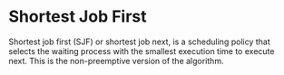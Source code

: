 # Shortest Job First
Shortest job first (SJF) or shortest job next, is a scheduling policy that selects the waiting process with the smallest execution time to execute next. This is the non-preemptive version of the algorithm.